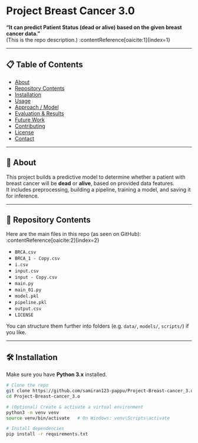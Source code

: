 # Project Breast Cancer 3.0

**“It can predict Patient Status (dead or alive) based on the given breast cancer data.”**  
(This is the repo description.) :contentReference[oaicite:1]{index=1}

---

## 📋 Table of Contents

- [About](#about)  
- [Repository Contents](#repository-contents)  
- [Installation](#installation)  
- [Usage](#usage)  
- [Approach / Model](#approach--model)  
- [Evaluation & Results](#evaluation--results)  
- [Future Work](#future-work)  
- [Contributing](#contributing)  
- [License](#license)  
- [Contact](#contact)

---

## 🧐 About

This project builds a predictive model to determine whether a patient with breast cancer will be **dead** or **alive**, based on provided data features.  
It includes preprocessing, building a pipeline, training a model, and saving it for inference.  

---

## 📁 Repository Contents

Here are the main files in this repo (as seen on GitHub): :contentReference[oaicite:2]{index=2}

- `BRCA.csv`  
- `BRCA_1 - Copy.csv`  
- `i.csv`  
- `input.csv`  
- `input - Copy.csv`  
- `main.py`  
- `main_01.py`  
- `model.pkl`  
- `pipeline.pkl`  
- `output.csv`  
- `LICENSE`  

You can structure them further into folders (e.g. `data/`, `models/`, `scripts/`) if you like.

---

## 🛠 Installation

Make sure you have **Python 3.x** installed.

```bash
# Clone the repo
git clone https://github.com/samiran123-pappu/Project-Breast-cancer_3.o.git
cd Project-Breast-cancer_3.o

# (Optional) Create & activate a virtual environment
python3 -m venv venv
source venv/bin/activate   # On Windows: venv\Scripts\activate

# Install dependencies
pip install -r requirements.txt
